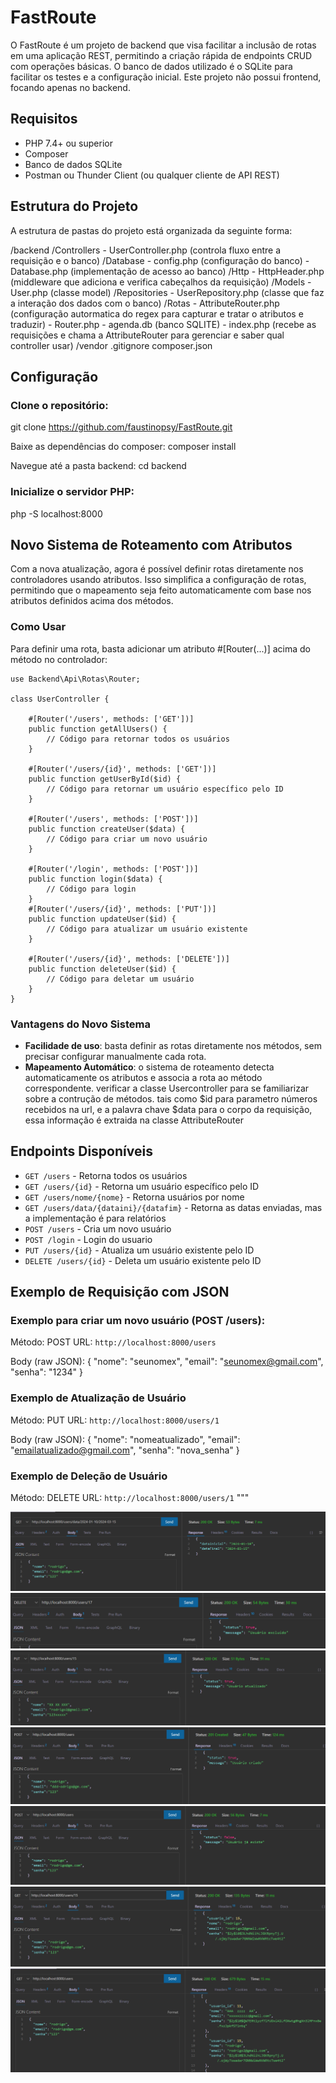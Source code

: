 # FastRoute
O FastRoute é um projeto de backend que visa facilitar a inclusão de rotas em uma aplicação REST, permitindo a criação rápida de endpoints CRUD com operações básicas. O banco de dados utilizado é o SQLite para facilitar os testes e a configuração inicial. Este projeto não possui frontend, focando apenas no backend.

## Requisitos
- PHP 7.4+ ou superior
- Composer
- Banco de dados SQLite
- Postman ou Thunder Client (ou qualquer cliente de API REST)

## Estrutura do Projeto
A estrutura de pastas do projeto está organizada da seguinte forma:

/backend
    /Controllers
        - UserController.php (controla fluxo entre a requisição e o banco)
    /Database
        - config.php (configuração do banco)
        - Database.php (implementação de acesso ao banco)
    /Http
        - HttpHeader.php (middleware que adiciona e verifica cabeçalhos da requisição)
    /Models
        - User.php (classe model)
    /Repositories
        - UserRepository.php (classe que faz a interação dos dados com o banco)
    /Rotas
        - AttributeRouter.php (configuração autormatica do regex para capturar e tratar o atributos e traduzir)
        - Router.php 
    - agenda.db (banco SQLITE)
    - index.php (recebe as requisições e chama a AttributeRouter para gerenciar e saber qual controller usar)
/vendor
.gitignore
composer.json

## Configuração

### Clone o repositório:
git clone https://github.com/faustinopsy/FastRoute.git

Baixe as dependências do composer:
composer install

Navegue até a pasta backend:
cd backend

### Inicialize o servidor PHP:
php -S localhost:8000

## Novo Sistema de Roteamento com Atributos

Com a nova atualização, agora é possível definir rotas diretamente nos controladores usando atributos. Isso simplifica a configuração de rotas, permitindo que o mapeamento seja feito automaticamente com base nos atributos definidos acima dos métodos.

### Como Usar

Para definir uma rota, basta adicionar um atributo #[Router(...)] acima do método no controlador:
```
use Backend\Api\Rotas\Router;

class UserController {
    
    #[Router('/users', methods: ['GET'])]
    public function getAllUsers() {
        // Código para retornar todos os usuários
    }

    #[Router('/users/{id}', methods: ['GET'])]
    public function getUserById($id) {
        // Código para retornar um usuário específico pelo ID
    }

    #[Router('/users', methods: ['POST'])]
    public function createUser($data) {
        // Código para criar um novo usuário
    }

    #[Router('/login', methods: ['POST'])]
    public function login($data) {
        // Código para login
    }
    #[Router('/users/{id}', methods: ['PUT'])]
    public function updateUser($id) {
        // Código para atualizar um usuário existente
    }

    #[Router('/users/{id}', methods: ['DELETE'])]
    public function deleteUser($id) {
        // Código para deletar um usuário
    }
}
```
### Vantagens do Novo Sistema
- **Facilidade de uso**: basta definir as rotas diretamente nos métodos, sem precisar configurar manualmente cada rota.
- **Mapeamento Automático**: o sistema de roteamento detecta automaticamente os atributos e associa a rota ao método correspondente.
verificar a classe Usercontroller para se familiarizar sobre a contrução de métodos.
tais como $id para parametro números recebidos na url, e a palavra chave $data para o corpo da requisição, essa informação é extraida na classe AttributeRouter 

## Endpoints Disponíveis
- `GET /users` - Retorna todos os usuários
- `GET /users/{id}` - Retorna um usuário específico pelo ID
- `GET /users/nome/{nome}` - Retorna usuários por nome
- `GET /users/data/{dataini}/{datafim}` - Retorna as datas enviadas, mas a implementação é para relatórios
- `POST /users` - Cria um novo usuário
- `POST /login` - Login do usuario
- `PUT /users/{id}` - Atualiza um usuário existente pelo ID
- `DELETE /users/{id}` - Deleta um usuário existente pelo ID

## Exemplo de Requisição com JSON

### Exemplo para criar um novo usuário (POST /users):
Método: POST
URL: `http://localhost:8000/users`

Body (raw JSON):
{
  "nome": "seunomex",
  "email": "seunomex@gmail.com",
  "senha": "1234"
}

### Exemplo de Atualização de Usuário
Método: PUT
URL: `http://localhost:8000/users/1`

Body (raw JSON):
{
  "nome": "nomeatualizado",
  "email": "emailatualizado@gmail.com",
  "senha": "nova_senha"
}

### Exemplo de Deleção de Usuário
Método: DELETE
URL: `http://localhost:8000/users/1`
"""

![busca por datas](img/img-1.png)
![deletar usuario](img/img-2.png)
![atualizar usuario](img/img-3.png)
![criar usuario](img/img-4.png)
![tentar criar usuario existente](img/img-5.png)
![buscar usuario por id](img/img-6.png)
![buscar todos](img/img-7.png)
